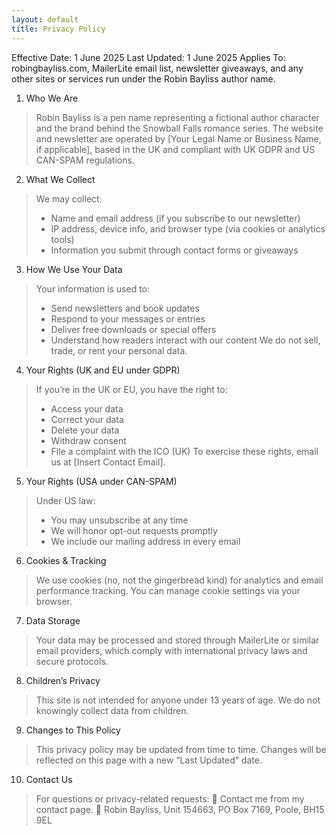 ```yaml
---
layout: default
title: Privacy Policy
---
```

Effective Date: 1 June 2025
Last Updated: 1 June 2025
Applies To: robingbayliss.com, MailerLite email list, newsletter giveaways, and any other sites or services run under the Robin Bayliss author name.

1. Who We Are
> Robin Bayliss is a pen name representing a fictional author character and the brand behind the Snowball Falls romance series. The website and newsletter are operated by [Your Legal Name or Business Name, if applicable], based in the UK and compliant with UK GDPR and US CAN-SPAM regulations.

2. What We Collect
> We may collect:
> - Name and email address (if you subscribe to our newsletter)
> - IP address, device info, and browser type (via cookies or analytics tools)
> - Information you submit through contact forms or giveaways

3. How We Use Your Data
> Your information is used to:
> - Send newsletters and book updates
> - Respond to your messages or entries
> - Deliver free downloads or special offers
> - Understand how readers interact with our content
> We do not sell, trade, or rent your personal data.

4. Your Rights (UK and EU under GDPR)
> If you’re in the UK or EU, you have the right to:
> - Access your data
> - Correct your data
> - Delete your data
> - Withdraw consent
> - File a complaint with the ICO (UK)
> To exercise these rights, email us at [Insert Contact Email].

5. Your Rights (USA under CAN-SPAM)
> Under US law:
> - You may unsubscribe at any time
> - We will honor opt-out requests promptly
> - We include our mailing address in every email

6. Cookies & Tracking
> We use cookies (no, not the gingerbread kind) for analytics and email performance tracking. You can manage cookie settings via your browser.

7. Data Storage
> Your data may be processed and stored through MailerLite or similar email providers, which comply with international privacy laws and secure protocols.

8. Children’s Privacy
> This site is not intended for anyone under 13 years of age. We do not knowingly collect data from children.

9. Changes to This Policy
> This privacy policy may be updated from time to time. Changes will be reflected on this page with a new “Last Updated” date.

10. Contact Us
> For questions or privacy-related requests:
> 📧 Contact me from my contact page.
> 📮 Robin Bayliss, Unit 154663, PO Box 7169, Poole, BH15 9EL
